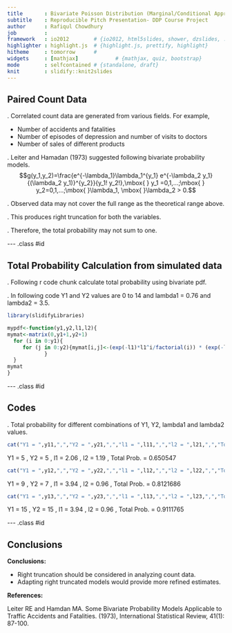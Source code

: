 ```yaml
---
title       : Bivariate Poisson Distribution (Marginal/Conditional Approach)
subtitle    : Reproducible Pitch Presentation- DDP Course Project
author      : Rafiqul Chowdhury
job         :
framework   : io2012        # {io2012, html5slides, shower, dzslides, ...}
highlighter : highlight.js  # {highlight.js, prettify, highlight}
hitheme     : tomorrow      #
widgets     : [mathjax]            # {mathjax, quiz, bootstrap}
mode        : selfcontained # {standalone, draft}
knit        : slidify::knit2slides
---
```


## Paired Count Data

. Correlated count data are generated from various fields. For example,

- Number of accidents and fatalities
- Number of episodes of depression and number of visits to doctors
- Number of sales of different products

. Leiter and Hamadan (1973) suggested following bivariate probability
models.
$$g(y_1,y_2)=\frac{e^{-\lambda_1}\lambda_1^{y_1} e^{-\lambda_2 y_1}{(\lambda_2 y_1)}^{y_2}}{y_1! y_2!},\mbox{ } y_1 =0,1,...;\mbox{ } y_2=0,1,...;\mbox{ }\lambda_1, \mbox{ }\lambda_2 > 0.$$

. Observed data may not cover the full range as the
theoretical range above.

. This produces right truncation for both the variables.

. Therefore, the total probability may not sum to one.

--- .class #id

## Total Probability Calculation from simulated data
. Following r code chunk calculate total probability using bivariate pdf.

. In following code Y1 and Y2 values are 0 to 14 and lambda1 = 0.76
and lambda2 = 3.5.


```r
library(slidifyLibraries)

mypdf<-function(y1,y2,l1,l2){
mymat<-matrix(0,y1+1,y2+1)
  for (i in 0:y1){
     for (j in 0:y2){mymat[i,j]<-(exp(-l1)*l1^i/factorial(i)) * (exp(-l2*i)*(l2*i)^j/factorial(j))
            }
  }
mymat
}
```

--- .class #id
## Codes

. Total probability for different combinations of Y1, Y2, lambda1 and
lambda2 values.


```r
cat("Y1 = ",y11,",","Y2 = ",y21,",","l1 = ",l11,",","l2 = ",l21,",","Total Prob. = ", sum(mypdf(y11,y21,l11,l21)),"\n")
```

Y1 =  5 , Y2 =  5 , l1 =  2.06 , l2 =  1.19 , Total Prob. =  0.650547 

```r
cat("Y1 = ",y12,",","Y2 = ",y22,",","l1 = ",l12,",","l2 = ",l22,",","Total Prob. = ", sum(mypdf(y12,y22,l12,l22)),"\n")
```

Y1 =  9 , Y2 =  7 , l1 =  3.94 , l2 =  0.96 , Total Prob. =  0.8121686 

```r
cat("Y1 = ",y13,",","Y2 = ",y23,",","l1 = ",l13,",","l2 = ",l23,",","Total Prob. = ", sum(mypdf(y13,y23,l13,l23)),"\n")
```

Y1 =  15 , Y2 =  15 , l1 =  3.94 , l2 =  0.96 , Total Prob. =  0.9111765 

--- .class #id
## Conclusions

**Conclusions:**

- Right truncation should be considered in analyzing count data.
- Adapting right truncated models would provide more refined estimates.

**References:**

Leiter RE and Hamdan MA. Some Bivariate Probability Models Applicable to
Traffic Accidents and Fatalities. (1973), International Statistical Review,
41(1): 87-100.
